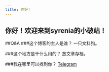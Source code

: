 ```yaml
---
title: 你好！
---
```

你好！欢迎来到syrenia的小破站！
---

##Q&A
###这个博客的主人是谁？
一只文科狗。

###这个地方是干什么用的？
放文章存档。

###我在哪里可以找到你？
[Telegram](t.me/syrenia.me)
